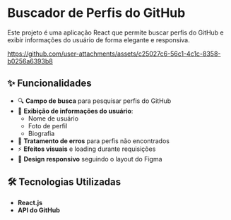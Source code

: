 # Buscador de Perfis do GitHub  

Este projeto é uma aplicação React que permite buscar perfis do GitHub e exibir informações do usuário de forma elegante e responsiva.  


https://github.com/user-attachments/assets/c25027c6-56c1-4c1c-8358-b0256a6393b8


## ✨ Funcionalidades  

- 🔍 **Campo de busca** para pesquisar perfis do GitHub  
- 📌 **Exibição de informações do usuário**:  
  - Nome de usuário  
  - Foto de perfil  
  - Biografia  
- 🚨 **Tratamento de erros** para perfis não encontrados  
- ⚡ **Efeitos visuais** e loading durante requisições  
- 🎨 **Design responsivo** seguindo o layout do Figma  

## 🛠️ Tecnologias Utilizadas  

- **React.js**  
- **API do GitHub**  

